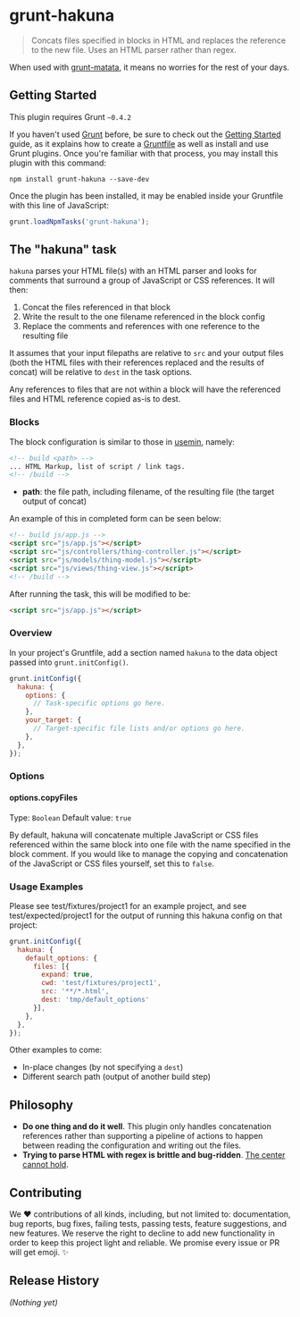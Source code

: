 # grunt-hakuna

> Concats files specified in blocks in HTML and replaces the reference to the new file. Uses an HTML parser rather than regex.

When used with [grunt-matata](https://github.com/carols10cents/grunt-matata), it means no worries for the rest of your days.

## Getting Started
This plugin requires Grunt `~0.4.2`

If you haven't used [Grunt](http://gruntjs.com/) before, be sure to check out the [Getting Started](http://gruntjs.com/getting-started) guide, as it explains how to create a [Gruntfile](http://gruntjs.com/sample-gruntfile) as well as install and use Grunt plugins. Once you're familiar with that process, you may install this plugin with this command:

```shell
npm install grunt-hakuna --save-dev
```

Once the plugin has been installed, it may be enabled inside your Gruntfile with this line of JavaScript:

```js
grunt.loadNpmTasks('grunt-hakuna');
```

## The "hakuna" task

`hakuna` parses your HTML file(s) with an HTML parser and looks for comments that surround a group of JavaScript or CSS references. It will then:

  1. Concat the files referenced in that block
  1. Write the result to the one filename referenced in the block config
  1. Replace the comments and references with one reference to the resulting file

It assumes that your input filepaths are relative to `src` and your output files (both the HTML files with their references replaced and the results of concat) will be relative to `dest` in the task options.

Any references to files that are not within a block will have the referenced files and HTML reference copied as-is to dest.

### Blocks

The block configuration is similar to those in [usemin](https://github.com/yeoman/grunt-usemin#blocks), namely:

```html
<!-- build <path> -->
... HTML Markup, list of script / link tags.
<!-- /build -->
```

- **path**: the file path, including filename, of the resulting file (the target output of concat)

An example of this in completed form can be seen below:

```html
<!-- build js/app.js -->
<script src="js/app.js"></script>
<script src="js/controllers/thing-controller.js"></script>
<script src="js/models/thing-model.js"></script>
<script src="js/views/thing-view.js"></script>
<!-- /build -->
```

After running the task, this will be modified to be:
```html
<script src="js/app.js"></script>
````

### Overview
In your project's Gruntfile, add a section named `hakuna` to the data object passed into `grunt.initConfig()`.

```js
grunt.initConfig({
  hakuna: {
    options: {
      // Task-specific options go here.
    },
    your_target: {
      // Target-specific file lists and/or options go here.
    },
  },
});
```

### Options

#### options.copyFiles
Type: `Boolean`
Default value: `true`

By default, hakuna will concatenate multiple JavaScript or CSS files referenced within the same block into one file with the name specified in the block comment. If you would like to manage the copying and concatenation of the JavaScript or CSS files yourself, set this to `false`.

### Usage Examples

Please see test/fixtures/project1 for an example project, and see test/expected/project1 for the output of running this hakuna config on that project:

```js
grunt.initConfig({
  hakuna: {
    default_options: {
      files: [{
        expand: true,
        cwd: 'test/fixtures/project1',
        src: '**/*.html',
        dest: 'tmp/default_options'
      }],
    },
  },
});
```

Other examples to come:

* In-place changes (by not specifying a `dest`)
* Different search path (output of another build step)

## Philosophy

* **Do one thing and do it well**. This plugin only handles concatenation references rather than supporting a pipeline of actions to happen between reading the configuration and writing out the files.
* **Trying to parse HTML with regex is brittle and bug-ridden**. [The center cannot hold](http://stackoverflow.com/questions/1732348/regex-match-open-tags-except-xhtml-self-contained-tags/1732454#1732454).

## Contributing

We :heart: contributions of all kinds, including, but not limited to: documentation, bug reports, bug fixes, failing tests, passing tests, feature suggestions, and new features. We reserve the right to decline to add new functionality in order to keep this project light and reliable. We promise every issue or PR will get emoji. :sparkles:

## Release History
_(Nothing yet)_
